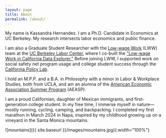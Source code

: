 ```yaml
---
layout: page
title: About
permalink: /about/
---
```


My name is Kassandra Hernandez. I am a Ph.D. Candidate in Economics at UC Berkeley. My research intersects labor economics and public finance.

I am also a Graduate Student Researcher with the [Low-wage Work](https://laborcenter.berkeley.edu/low-wage-work/) (LWW) team at the [UC Berkeley Labor Center](https://laborcenter.berkeley.edu/), where I co-built the ["Low-wage Work in California Data Explorer."](https://laborcenter.berkeley.edu/low-wage-work-in-california-data-explorer-2024/) Before joining LWW, I supported work on social safety net program usage and college student success through the [California Policy Lab](https://capolicylab.org/).

I hold an M.P.P. and a B.A. in Philosophy with a minor in Labor & Workplace Studies, both from UCLA, and am an alumna of the [American Economic Association Summer Program](https://www.aeaweb.org/about-aea/committees/AEASP) (AEASP). 

I am a proud Californian, daughter of Mexican immigrants, and first-generation college student. In my free time, I immerse myself in nature—mostly running, cycling, camping, and backpacking. I completed my first marathon in March 2024 in Napa, inspired by my childhood growing up on a vineyard in the Santa Monica mountains. 

![mountains]({{ site.baseurl }}/images/mountains.jpg){:width="100%"}

